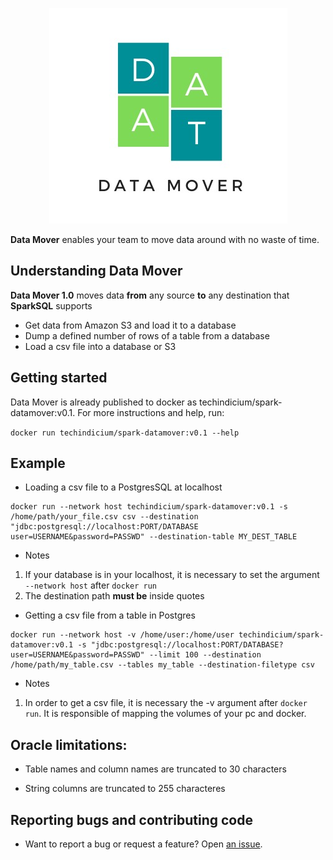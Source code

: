 <p align="center">
  <img src="etc/data_mover.jpeg" alt="Data Mover logo"/>
</p>

**Data Mover** enables your team to move data around with no waste of time.

## Understanding Data Mover

**Data Mover 1.0** moves data **from** any source **to** any destination that **SparkSQL** supports

* Get data from Amazon S3 and load it to a database
* Dump a defined number of rows of a table from a database
* Load a csv file into a database or S3

## Getting started

Data Mover is already published to docker as techindicium/spark-datamover:v0.1.
For more instructions and help, run:

`docker run techindicium/spark-datamover:v0.1 --help`

## Example

* Loading a csv file to a PostgresSQL at localhost

```
docker run --network host techindicium/spark-datamover:v0.1 -s /home/path/your_file.csv csv --destination "jdbc:postgresql://localhost:PORT/DATABASE user=USERNAME&password=PASSWD" --destination-table MY_DEST_TABLE
```

* Notes

1. If your database is in your localhost, it is necessary to set the argument `--network host` after `docker run`
2. The destination path **must be** inside quotes

* Getting a csv file from a table in Postgres

```
docker run --network host -v /home/user:/home/user techindicium/spark-datamover:v0.1 -s "jdbc:postgresql://localhost:PORT/DATABASE?user=USERNAME&password=PASSWD" --limit 100 --destination /home/path/my_table.csv --tables my_table --destination-filetype csv

```

* Notes

1. In order to get a csv file, it is necessary the -v argument after `docker run`. It is responsible of mapping the volumes of your pc and docker.

## Oracle limitations: 

-    Table names and column names are truncated to 30 characters

-    String columns are truncated to 255 characteres


## Reporting bugs and contributing code

-   Want to report a bug or request a feature? Open [an issue](https://github.com/vitoravancini/spark-data-mover/issues/new).